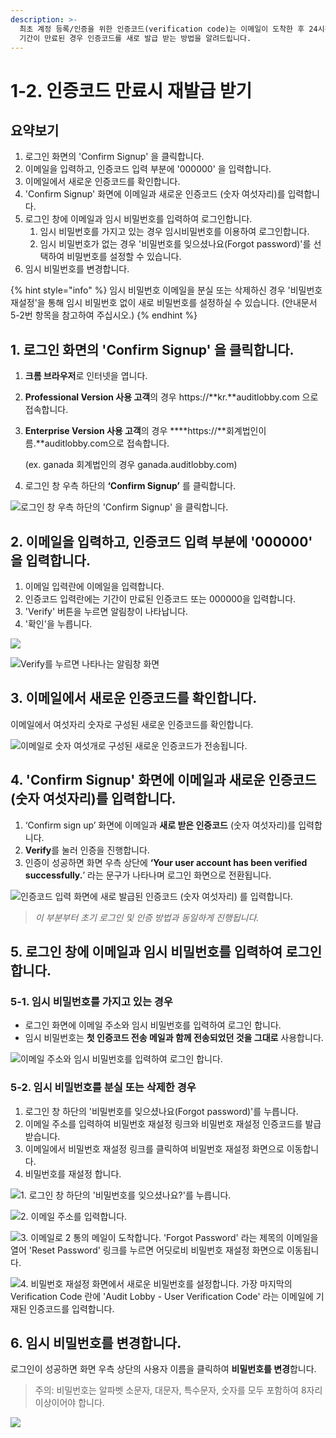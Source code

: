 ```yaml
---
description: >-
  최초 계정 등록/인증을 위한 인증코드(verification code)는 이메일이 도착한 후 24시간이 지나면 만료됩니다. 인증코드 사용
  기간이 만료된 경우 인증코드를 새로 발급 받는 방법을 알려드립니다.
---
```


# 1-2. 인증코드 만료시 재발급 받기

## 요약보기

1. 로그인 화면의 'Confirm Signup' 을 클릭합니다. 
2. 이메일을 입력하고, 인증코드 입력 부분에 '000000' 을 입력합니다. 
3. 이메일에서 새로운 인증코드를 확인합니다.  
4. 'Confirm Signup' 화면에 이메일과 새로운 인증코드 \(숫자 여섯자리\)를 입력합니다.  
5. 로그인 창에 이메일과 임시 비밀번호를 입력하여 로그인합니다. 
   1. 임시 비밀번호를 가지고 있는 경우 임시비밀번호를 이용하여 로그인합니다. 
   2. 임시 비밀번호가 없는 경우 '비밀번호를 잊으셨나요\(Forgot password\)'를 선택하여 비밀번호를 설정할 수 있습니다.  
6. 임시 비밀번호를 변경합니다.  

{% hint style="info" %}
임시 비밀번호 이메일을 분실 또는 삭제하신 경우 '비밀번호 재설정'을 통해 임시 비밀번호 없이 새로 비밀번호를 설정하실 수 있습니다. \(안내문서 5-2번 항목을 참고하여 주십시오.\) 
{% endhint %}

## 1. 로그인 화면의 'Confirm Signup' 을 클릭합니다. 

1. **크롬 브라우저**로 인터넷을 엽니다. 
2. **Professional Version 사용 고객**의 경우 https://**kr.**auditlobby.com 으로 접속합니다.
3. **Enterprise Version 사용 고객**의 경우 ****https://**회계법인이름.**auditlobby.com으로 접속합니다. 

   \(ex. ganada 회계법인의 경우 ganada.auditlobby.com\)

4. 로그인 창 우측 하단의 **‘Confirm Signup’** 를 클릭합니다.

![&#xB85C;&#xADF8;&#xC778; &#xCC3D; &#xC6B0;&#xCE21; &#xD558;&#xB2E8;&#xC758; &apos;Confirm Signup&apos; &#xC744; &#xD074;&#xB9AD;&#xD569;&#xB2C8;&#xB2E4;.](../../../.gitbook/assets/confirm-signup.jpg)

## 2. 이메일을 입력하고, 인증코드 입력 부분에 '000000' 을 입력합니다. 

1. 이메일 입력란에 이메일을 입력합니다. 
2. 인증코드 입력란에는 기간이 만료된 인증코드 또는 000000을 입력합니다. 
3. 'Verify' 버튼을 누르면 알림창이 나타납니다. 
4. '확인'을 누릅니다.    

![](../../../.gitbook/assets/a_1_3.jpg)

![Verify&#xB97C; &#xB204;&#xB974;&#xBA74; &#xB098;&#xD0C0;&#xB098;&#xB294; &#xC54C;&#xB9BC;&#xCC3D; &#xD654;&#xBA74; ](../../../.gitbook/assets/image%20%28171%29.png)

## 3. 이메일에서 새로운 인증코드를 확인합니다.  

이메일에서 여섯자리 숫자로 구성된 새로운 인증코드를 확인합니다. 

![&#xC774;&#xBA54;&#xC77C;&#xB85C; &#xC22B;&#xC790; &#xC5EC;&#xC12F;&#xAC1C;&#xB85C; &#xAD6C;&#xC131;&#xB41C; &#xC0C8;&#xB85C;&#xC6B4; &#xC778;&#xC99D;&#xCF54;&#xB4DC;&#xAC00; &#xC804;&#xC1A1;&#xB429;&#xB2C8;&#xB2E4;.  ](../../../.gitbook/assets/image%20%2820%29.png)

## 4. 'Confirm Signup' 화면에 이메일과 새로운 인증코드 \(숫자 여섯자리\)를 입력합니다. 

1. ‘Confirm sign up’ 화면에 이메일과 **새로 받은 인증코드** \(숫자 여섯자리\)를 입력합니다. 
2. **Verify**를 눌러 인증을 진행합니다. 
3. 인증이 성공하면 화면 우측 상단에 **‘Your user account has been verified successfully.**’ 라는 문구가 나타나며 로그인 화면으로 전환됩니다.

![&#xC778;&#xC99D;&#xCF54;&#xB4DC; &#xC785;&#xB825; &#xD654;&#xBA74;&#xC5D0; &#xC0C8;&#xB85C; &#xBC1C;&#xAE09;&#xB41C; &#xC778;&#xC99D;&#xCF54;&#xB4DC; \(&#xC22B;&#xC790; &#xC5EC;&#xC12F;&#xC790;&#xB9AC;\) &#xB97C; &#xC785;&#xB825;&#xD569;&#xB2C8;&#xB2E4;. ](../../../.gitbook/assets/authentication_3_input_information.jpg)

> _이 부분부터 초기 로그인 및 인증 방법과 동일하게 진행됩니다._

## 5. 로그인 창에 이메일과 임시 비밀번호를 입력하여 로그인합니다. 

### 5-1. 임시 비밀번호를 가지고 있는 경우 

* 로그인 화면에 이메일 주소와 임시 비밀번호를 입력하여 로그인 합니다. 
* 임시 비밀번호는 **첫 인증코드 전송 메일과 함께 전송되었던 것을 그대로** 사용합니다. 

![&#xC774;&#xBA54;&#xC77C; &#xC8FC;&#xC18C;&#xC640; &#xC784;&#xC2DC; &#xBE44;&#xBC00;&#xBC88;&#xD638;&#xB97C; &#xC785;&#xB825;&#xD558;&#xC5EC; &#xB85C;&#xADF8;&#xC778; &#xD569;&#xB2C8;&#xB2E4;.  ](../../../.gitbook/assets/screen-shot-2019-04-13-at-10.00.39-am.jpg)

### 5-2. 임시 비밀번호를 분실 또는 삭제한 경우 

1. 로그인 창 하단의 '비밀번호를 잊으셨나요\(Forgot password\)'를 누릅니다. 
2. 이메일 주소를 입력하여 비밀번호 재설정 링크와 비밀번호 재설정 인증코드를 발급받습니다. 
3. 이메일에서 비밀번호 재설정 링크를 클릭하여 비밀번호 재설정 화면으로 이동합니다. 
4. 비밀번호를 재설정 합니다. 

![1. &#xB85C;&#xADF8;&#xC778; &#xCC3D; &#xD558;&#xB2E8;&#xC758; &apos;&#xBE44;&#xBC00;&#xBC88;&#xD638;&#xB97C; &#xC78A;&#xC73C;&#xC168;&#xB098;&#xC694;?&apos;&#xB97C; &#xB204;&#xB985;&#xB2C8;&#xB2E4;. ](../../../.gitbook/assets/a_1-1_2.jpg)

![2. &#xC774;&#xBA54;&#xC77C; &#xC8FC;&#xC18C;&#xB97C; &#xC785;&#xB825;&#xD569;&#xB2C8;&#xB2E4;. ](../../../.gitbook/assets/a_1-1_3.jpg)

![3. &#xC774;&#xBA54;&#xC77C;&#xB85C; 2 &#xD1B5;&#xC758; &#xBA54;&#xC77C;&#xC774; &#xB3C4;&#xCC29;&#xD569;&#xB2C8;&#xB2E4;. &apos;Forgot Password&apos; &#xB77C;&#xB294; &#xC81C;&#xBAA9;&#xC758; &#xC774;&#xBA54;&#xC77C;&#xC744; &#xC5F4;&#xC5B4; &apos;Reset Password&apos; &#xB9C1;&#xD06C;&#xB97C; &#xB204;&#xB974;&#xBA74; &#xC5B4;&#xB527;&#xB85C;&#xBE44; &#xBE44;&#xBC00;&#xBC88;&#xD638; &#xC7AC;&#xC124;&#xC815; &#xD654;&#xBA74;&#xC73C;&#xB85C; &#xC774;&#xB3D9;&#xB429;&#xB2C8;&#xB2E4;. ](../../../.gitbook/assets/image%20%28142%29.png)

![4. &#xBE44;&#xBC00;&#xBC88;&#xD638; &#xC7AC;&#xC124;&#xC815; &#xD654;&#xBA74;&#xC5D0;&#xC11C; &#xC0C8;&#xB85C;&#xC6B4; &#xBE44;&#xBC00;&#xBC88;&#xD638;&#xB97C; &#xC124;&#xC815;&#xD569;&#xB2C8;&#xB2E4;. &#xAC00;&#xC7A5; &#xB9C8;&#xC9C0;&#xB9C9;&#xC758; Verification Code &#xB780;&#xC5D0; &apos;Audit Lobby - User Verification Code&apos; &#xB77C;&#xB294; &#xC774;&#xBA54;&#xC77C;&#xC5D0; &#xAE30;&#xC7AC;&#xB41C; &#xC778;&#xC99D;&#xCF54;&#xB4DC;&#xB97C; &#xC785;&#xB825;&#xD569;&#xB2C8;&#xB2E4;.  ](../../../.gitbook/assets/screen-shot-2019-04-16-at-8.06.29-am.jpg)

## 6. 임시 비밀번호를 변경합니다. 

로그인이 성공하면 화면 우측 상단의 사용자 이름을 클릭하여 **비밀번호를 변경**합니다.

> 주의: 비밀번호는 알파벳 소문자, 대문자, 특수문자, 숫자를 모두 포함하여 8자리 이상이어야 합니다.

![](../../../.gitbook/assets/artboard-2.jpg)

